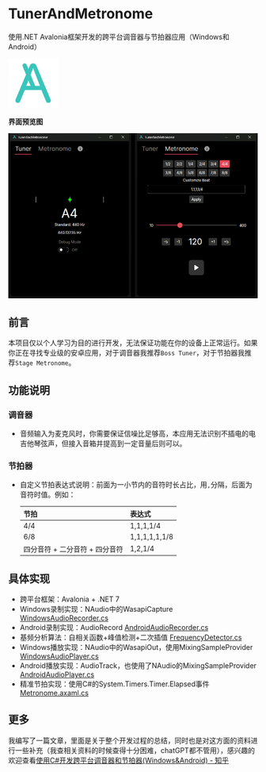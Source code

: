 # TunerAndMetronome

使用.NET Avalonia框架开发的跨平台调音器与节拍器应用（Windows和Android）

![](/doc/logo.png)

**界面预览图**

![](/doc/preview.png)

## 前言
本项目仅以个人学习为目的进行开发，无法保证功能在你的设备上正常运行。如果你正在寻找专业级的安卓应用，对于调音器我推荐`Boss Tuner`，对于节拍器我推荐`Stage Metronome`。

## 功能说明

### 调音器
- 音频输入为麦克风时，你需要保证信噪比足够高，本应用无法识别不插电的电吉他琴弦声，但接入音箱并提高到一定音量后则可以。

### 节拍器
- 自定义节拍表达式说明：前面为一小节内的音符时长占比，用`,`分隔，后面为音符时值。例如：

    | 节拍 | 表达式 |
    | - | - |
    | 4/4 | 1,1,1,1/4 |
    | 6/8 | 1,1,1,1,1,1/8 |
    | 四分音符 + 二分音符 + 四分音符 | 1,2,1/4 |

## 具体实现

- 跨平台框架：Avalonia + .NET 7
- Windows录制实现：NAudio中的WasapiCapture [WindowsAudioRecorder.cs](/TunerAndMetronome.Desktop/AudioRecorders/WindowsAudioRecorder.cs)
- Android录制实现：AudioRecord [AndroidAudioRecorder.cs](/TunerAndMetronome.Android/AudioRecorders/AndroidAudioRecorder.cs)
- 基频分析算法：自相关函数+峰值检测+二次插值 [FrequencyDetector.cs](/TunerAndMetronome/FrequencyDetector.cs)
- Windows播放实现：NAudio中的WasapiOut，使用MixingSampleProvider [WindowsAudioPlayer.cs](/TunerAndMetronome.Desktop/AudioPlayers/WindowsAudioPlayer.cs)
- Android播放实现：AudioTrack，也使用了NAudio的MixingSampleProvider [AndroidAudioPlayer.cs](/TunerAndMetronome.Android/AudioPlayers/AndroidAudioPlayer.cs)
- 精准节拍实现：使用C#的System.Timers.Timer.Elapsed事件 [Metronome.axaml.cs](/TunerAndMetronome/Views/Metronome.axaml.cs)

## 更多
我编写了一篇文章，里面是关于整个开发过程的总结，同时也是对这方面的资料进行一些补充（我查相关资料的时候查得十分困难，chatGPT都不管用），感兴趣的欢迎查看[使用C#开发跨平台调音器和节拍器(Windows&Android) - 知乎](https://zhuanlan.zhihu.com/p/678523647)
